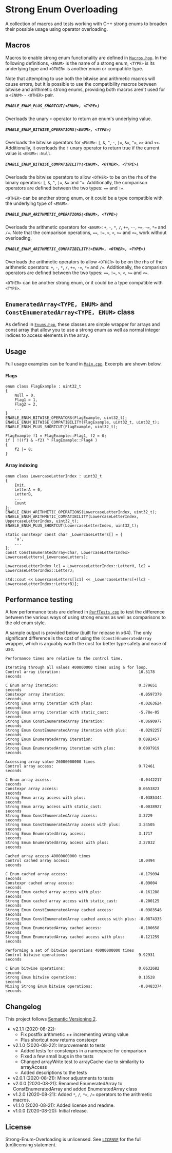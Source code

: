 # Strong Enum Overloading

A collection of macros and tests working with C++ strong enums to broaden their possible usage using operator overloading.

## Macros

Macros to enable strong enum functionality are defined in [`Macros.hpp`](./Macros.hpp). In the following definitions, `<ENUM>` is the name of a strong enum, `<TYPE>` is its underlying type and `<OTHER>` is another enum or compatible type.

Note that attempting to use both the bitwise and arithmetic macros will cause errors, but it is possible to use the compatibility macros between bitwise and arithmetic strong enums, providing both macros aren't used for a `<ENUM>` - `<OTHER>` pair.


##### `ENABLE_ENUM_PLUS_SHORTCUT(<ENUM>, <TYPE>)`

Overloads the unary `+` operator to return an enum's underlying value.


##### `ENABLE_ENUM_BITWISE_OPERATIONS(<ENUM>, <TYPE>)`

Overloads the bitwise operators for `<ENUM>`: `|`, `&`, `^`, `~`, `|=`, `&=`, `^=`, `>>` and `<<`. Additionally, it overloads the `!` unary operator to return true if the current value is `<ENUM>::Null`.


##### `ENABLE_ENUM_BITWISE_COMPATIBILITY(<ENUM>, <OTHER>, <TYPE>)`

Overloads the bitwise operators to allow `<OTHER>` to be on the rhs of the binary operators: `|`, `&`, `^`, `|=`, `&=` and `^=`. Additionally, the comparison operators are defined between the two types: `==` and `!=`.

`<OTHER>` can be another strong enum, or it could be a type compatible with the underlying type of `<ENUM>`.


##### `ENABLE_ENUM_ARITHMETIC_OPERATIONS(<ENUM>, <TYPE>)`

Overloads the arithmetic operators for `<ENUM>`: `+`, `-`, `*`, `/`, `++`, `--`, `+=`, `-=`, `*=` and `/=`. Note that the comparison operations, `==`, `!=`, `>`, `<`, `>=` and `<=`, work without overloading.


##### `ENABLE_ENUM_ARITHMETIC_COMPATIBILITY(<ENUM>, <OTHER>, <TYPE>)`

Overloads the arithmetic operators to allow `<OTHER>` to be on the rhs of the arithmetic operators: `+`, `-`, `*`, `/`, `+=`, `-=`, `*=` and `/=`. Additionally, the comparison operators are defined between the two types: `==`, `!=`, `>`, `<`, `>=` and `<=`.

`<OTHER>` can be another strong enum, or it could be a type compatible with `<TYPE>`.

## `EnumeratedArray<TYPE, ENUM>` and `ConstEnumeratedArray<TYPE, ENUM>` class

As defined in [`Enums.hpp`](./Enums.hpp), these classes are simple wrapper for arrays and const array that allow you to use a strong enum as well as normal integer indices to access elements in the array.

## Usage

Full usage examples can be found in [`Main.cpp`](./Main.cpp). Excerpts are shown below.

#### Flags
```
enum class FlagExample : uint32_t
{
    Null = 0,
    Flag1 = 1,
    Flag2 = 2,
    ...
}
ENABLE_ENUM_BITWISE_OPERATORS(FlagExample, uint32_t);
ENABLE_ENUM_BITWISE_COMPATIBILITY(FlagExample, uint32_t, uint32_t);
ENABLE_ENUM_PLUS_SHORTCUT(FlagExample, uint32_t);

FlagExample f1 = FlagExample::Flag1, f2 = 0;
if ( !((f1 & ~f2) ^ FlagExample::Flag4 )
{
    f2 |= 8;
}
```

#### Array indexing
```
enum class LowercaseLetterIndex : uint32_t
{
    Init,
    LetterA = 0,
    LetterB,
    ...
    Count
};
ENABLE_ENUM_ARITHMETIC_OPERATIONS(LowercaseLetterIndex, uint32_t);
ENABLE_ENUM_ARITHMETIC_COMPATIBILITY(LowercaseLetterIndex, UppercaseLetterIndex, uint32_t);
ENABLE_ENUM_PLUS_SHORTCUT(LowercaseLetterIndex, uint32_t);

static constexpr const char _LowercaseLetters[] = {
    'a',
    ...
};
const ConstEnumeratedArray<char, LowercaseLetterIndex> LowercaseLetters(_LowercaseLetters);

LowercaseLetterIndex lc1 = LowercaseLetterIndex::LetterH, lc2 = LowercaseLetterIndex::LetterJ;

std::cout << LowercaseLetters[lc1] << _LowercaseLetters[+(lc2 - LowercaseLetterIndex::LetterB)];
```

## Performance testing

A few performance tests are defined in [`PerfTests.cpp`](./PerfTests.cpp) to test the difference between the various ways of using strong enums as well as comparisons to the old enum style.

A sample output is provided below (built for release in x64). The only significant difference is the cost of using the `(Const)EnumeratedArray` wrapper, which is arguably worth the cost for better type safety and ease of use.

```
Performance times are relative to the control time.

Iterating through all values 400000000 times using a for loop.
Control array iteration:                                  10.5178 seconds

C Enum array iteration:                                   0.379651 seconds
Constexpr array iteration:                                -0.0597379 seconds
Strong Enum array iteration with plus:                    -0.0263624 seconds
Strong Enum array iteration with static_cast:             -5.78e-05 seconds
Strong Enum ConstEnumeratedArray iteration:               -0.0690977 seconds
Strong Enum ConstEnumeratedArray iteration with plus:     -0.0292257 seconds
Strong Enum EnumeratedArray iteration:                    0.0892457 seconds
Strong Enum EnumeratedArray iteration with plus:          0.0997919 seconds

Accessing array value 26000000000 times
Control array access:                                     9.72461 seconds

C Enum array access:                                      -0.0442217 seconds
Constexpr array access:                                   0.0653823 seconds
Strong Enum array access with plus:                       -0.0385344 seconds
Strong Enum array access with static_cast:                -0.0038927 seconds
Strong Enum ConstEnumeratedArray access:                  3.3729 seconds
Strong Enum ConstEnumeratedArray access with plus:        3.24505 seconds
Strong Enum EnumeratedArray access:                       3.1717 seconds
Strong Enum EnumeratedArray access with plus:             3.27032 seconds

Cached array access 40000000000 times
Control cached array access:                              10.0494 seconds

C Enum cached array access:                               -0.179094 seconds
Constexpr cached array access:                            -0.09004 seconds
Strong Enum cached array access with plus:                -0.161288 seconds
Strong Enum cached array access with static_cast:         -0.200125 seconds
Strong Enum ConstEnumeratedArray cached access:           -0.0983546 seconds
Strong Enum ConstEnumeratedArray cached access with plus: -0.0874335 seconds
Strong Enum EnumeratedArray cached access:                -0.100658 seconds
Strong Enum EnumeratedArray cached access with plus:      -0.121259 seconds

Performing a set of bitwise operations 40000000000 times
Control bitwise operations:                               9.92931 seconds

C Enum bitwise operations:                                0.0632682 seconds
Strong Enum bitwise operations:                           0.13528 seconds
Mixing Strong Enum bitwise operations:                    -0.0483374 seconds
```

## Changelog

This project follows [Semantic Versioning 2](https://semver.org).

- v2.1.1 (2020-08-22):
  - Fix postfix arithmetic ++ incrementing wrong value
  - Plus shortcut now returns constexpr
- v2.1.0 (2020-08-22): Improvements to tests
  - Added tests for constexprs in a namespace for comparison
  - Fixed a few small bugs in the tests
  - Changed arrayWrite test to arrayCache due to similarity to arrayAccess
  - Added descriptions to the tests
- v2.0.1 (2020-08-21): Minor adjustments to tests
- v2.0.0 (2020-08-21): Renamed EnumeratedArray to ConstEnumeratedArray and added EnumeratedArray class
- v1.2.0 (2020-08-21): Added `*`, `/`, `*=`, `/=` operators to the arithmetic macros.
- v1.1.0 (2020-08-21): Added license and readme.
- v1.0.0 (2020-08-20): Initial release.

## License

Strong-Enum-Overloading is unlicensed. See [`LICENSE`](./LICENSE.md) for the full (un)licensing statement.